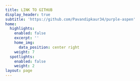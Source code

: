 ```yaml
---
title: LINK TO GITHUB
display_header: true
subtitle: 'https://github.com/Pavandipkaur34/purple-aspen'
home:
  highlights:
    enabled: false
    excerpt: ''
    home_img:
      data_position: center right
    weight: 7
  spotlights:
    enabled: false
    weight: 2
layout: page
---
```


